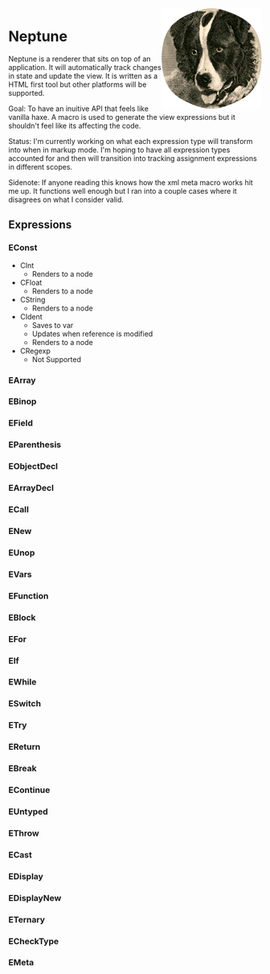 <img src="./neptune.png" height="200"  align="right">

# Neptune

Neptune is a renderer that sits on top of an application. It will automatically track changes in state and update the view. It is written as a HTML first tool but other platforms will be supported.

Goal: To have an inuitive API that feels like vanilla haxe. A macro is used to generate the view expressions but it shouldn't feel like its affecting the code.

Status: I'm currently working on what each expression type will transform into when in markup mode. I'm hoping to have all expression types accounted for and then will transition into tracking assignment expressions in different scopes.

Sidenote: If anyone reading this knows how the xml meta macro works hit me up. It functions well enough but I ran into a couple cases where it disagrees on what I consider valid.

## Expressions

### EConst

- CInt
  - Renders to a node
- CFloat
  - Renders to a node
- CString
  - Renders to a node
- CIdent
  - Saves to var
  - Updates when reference is modified
  - Renders to a node
- CRegexp
  - Not Supported

### EArray

### EBinop

### EField

### EParenthesis

### EObjectDecl

### EArrayDecl

### ECall

### ENew

### EUnop

### EVars

### EFunction

### EBlock

### EFor

### EIf

### EWhile

### ESwitch

### ETry

### EReturn

### EBreak

### EContinue

### EUntyped

### EThrow

### ECast

### EDisplay

### EDisplayNew

### ETernary

### ECheckType

### EMeta
